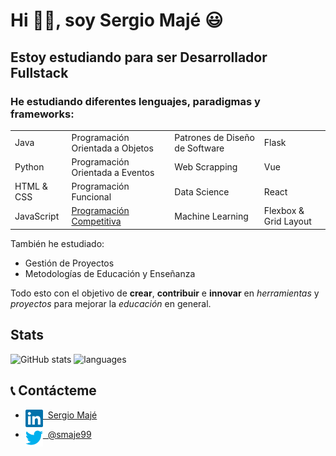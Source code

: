 # Hi 👋🏼, soy Sergio Majé 😃

## Estoy estudiando para ser Desarrollador Fullstack

### He estudiando diferentes lenguajes, paradigmas y frameworks:


<table align="center">
  <tr>
    <td>Java</td>
    <td>Programación Orientada a Objetos</td>
    <td>Patrones de Diseño de Software</td>
    <td>Flask</td>
  </tr>
  <tr>
    <td>Python</td>
    <td>Programación Orientada a Eventos</td>
    <td>Web Scrapping</td>
    <td>Vue</td>
  </tr>
  <tr>
    <td>HTML & CSS</td>
    <td>Programación Funcional</td>
    <td>Data Science</td>
    <td>React</td>
  </tr>
  <tr>
    <td>JavaScript</td>
    <td><a href="https://www.urionlinejudge.com.br/judge/es/profile/241557">Programación Competitiva</a></td>
    <td>Machine Learning</td>
    <td>Flexbox & Grid Layout</td>
  </tr>
</table>

También he estudiado: 
* Gestión de Proyectos 
* Metodologías de Educación y Enseñanza

Todo esto con el objetivo de **crear**, **contribuir** e **innovar** en *herramientas* y *proyectos* para mejorar la *educación* en general.

## Stats

![GitHub stats](https://github-readme-stats.vercel.app/api?username=smaje99&count_private=true&show_icons=true&theme=tokyonight&border_radius=20&hide=contribs) ![languages](https://github-readme-stats.vercel.app/api/top-langs/?username=smaje99&theme=tokyonight&border_radius=20&layout=compact)

## 📞 Contácteme

* [<img align="left" alt="Sergio Majé's LinkedIn" width="28px" src="images/linkedin.svg" /> &nbsp; Sergio Majé ][linkedin]

* [<img align="left" alt="Sergio Majé's Twitter" width="28px" src="images/twitter.svg" /> &nbsp; @smaje99 ][twitter]

[linkedin]: https://www.linkedin.com/in/sergio-majé/
[twitter]: https://twitter.com/smaje99
